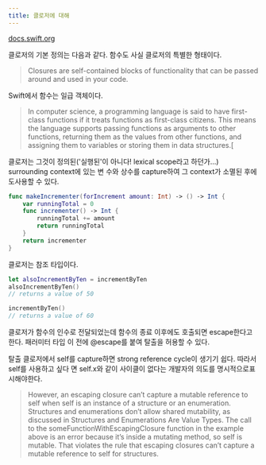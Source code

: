 ```yaml
---
title: 클로저에 대해
---
```


[docs.swift.org](https://docs.swift.org/swift-book/LanguageGuide/Closures.html)

클로저의 기본 정의는 다음과 같다. 함수도 사실 클로저의 특별한 형태이다.

> Closures are self-contained blocks of functionality that can be passed around and used in your
> code.

Swift에서 함수는 일급 객체이다.

> In computer science, a programming language is said to have first-class functions if it treats
> functions as first-class citizens. This means the language supports passing functions as arguments
> to other functions, returning them as the values from other functions, and assigning them to
> variables or storing them in data structures.[

클로저는 그것이 정의된('실행된'이 아니다! lexical scope라고 하던가...) surrounding context에 있는 변
수와 상수를 capture하여 그 context가 소멸된 후에도사용할 수 있다.

```swift
func makeIncrementer(forIncrement amount: Int) -> () -> Int {
    var runningTotal = 0
    func incrementer() -> Int {
        runningTotal += amount
        return runningTotal
    }
    return incrementer
}
```

클로저는 참조 타입이다.

```swift
let alsoIncrementByTen = incrementByTen
alsoIncrementByTen()
// returns a value of 50

incrementByTen()
// returns a value of 60
```

클로저가 함수의 인수로 전달되었는데 함수의 종료 이후에도 호출되면 escape한다고한다. 패러미터 타입 이
전에 @escape를 붙여 탈출을 허용할 수 있다.

탈출 클로저에서 self를 capture하면 strong reference cycle이 생기기 쉽다. 따라서 self를 사용하고 싶다
면 self.x와 같이 사이클이 없다는 개발자의 의도를 명시적으로표시해야한다.

> However, an escaping closure can’t capture a mutable reference to self when self is an instance of
> a structure or an enumeration. Structures and enumerations don’t allow shared mutability, as
> discussed in Structures and Enumerations Are Value Types. The call to the
> someFunctionWithEscapingClosure function in the example above is an error because it’s inside a
> mutating method, so self is mutable. That violates the rule that escaping closures can’t capture a
> mutable reference to self for structures.
